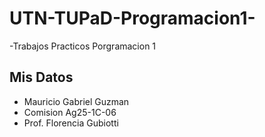 # UTN-TUPaD-Programacion1-

-Trabajos Practicos Porgramacion 1 

## Mis Datos

- Mauricio Gabriel Guzman    
- Comision Ag25-1C-06
- Prof. Florencia Gubiotti